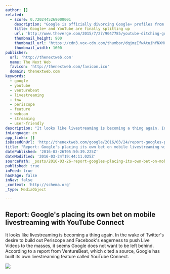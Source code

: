 ```yaml
---
author: []
related:
  - score: 0.7202445269000001
    description: "Google is officially divorcing Google+ profiles from its other, more popular services. Today the company published a blog post announcing that over the next few months, \"a Google Account will be all you'll need to share content, communicate with contacts, create a YouTube channel and more, all across Google.\""
    title: Google+ and YouTube are finally splitting up
    url: 'http://www.theverge.com/2015/7/27/9047785/youtube-ditching-google-plus-requirement'
    thumbnail_height: 900
    thumbnail_url: 'https://cdn3.vox-cdn.com/thumbor/dqjmzIfwAtuihfNXMQmFrpueK94=/0x147:2039x1294/1600x900/cdn0.vox-cdn.com/uploads/chorus_image/image/46838422/untitled-66.0.0.jpg'
    thumbnail_width: 1600
publisher:
  url: 'http://thenextweb.com'
  name: The Next Web
  favicon: 'http://thenextweb.com/favicon.ico'
  domain: thenextweb.com
keywords:
  - google
  - youtube
  - venturebeat
  - livestreaming
  - tnw
  - periscope
  - feature
  - webcam
  - streaming
  - user-friendly
description: "It looks like livestreaming is becoming a thing again. In the wake of Twitter's desire to build out Periscope and Facebook's eagerness to push Live Videos to the masses, it seems Google does not want to be left behind. According to a report from VentureBeat, which cited a source, Google has built its own livestreaming feature called YouTube Connect."
inLanguage: en
app_links: []
isBasedOnUrl: 'http://thenextweb.com/google/2016/03/24/report-googles-placing-bet-livestreaming-youtube-connect/'
title: "Report: Google's placing its own bet on mobile livestreaming with YouTube Connect"
datePublished: '2016-03-26T05:50:39.225Z'
dateModified: '2016-03-24T19:44:11.025Z'
sourcePath: _posts/2016-03-26-report-googles-placing-its-own-bet-on-mobile-livestreaming.md
published: true
inFeed: true
hasPage: false
inNav: false
_context: 'http://schema.org'
_type: MediaObject

---
```

<article style=""><h1>Report: Google's placing its own bet on mobile livestreaming with YouTube Connect</h1><p>It looks like livestreaming is becoming a thing again. In the wake of Twitter's desire to build out Periscope and Facebook's eagerness to push Live Videos to the masses, it seems Google does not want to be left behind. According to a report from VentureBeat, which cited a source, Google has built its own livestreaming feature called YouTube Connect.</p><img src="http://cdn1.tnwcdn.com/wp-content/blogs.dir/1/files/2015/02/0213_youtube.jpg" /></article>